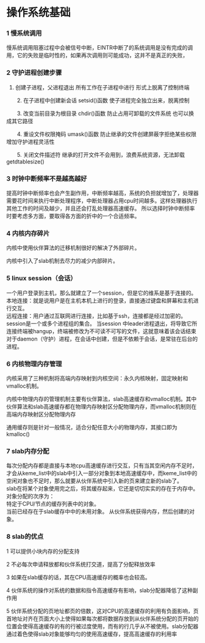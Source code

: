 # 操作系统基础  
### 1 慢系统调用  

慢系统调用阻塞过程中会被信号中断，EINTR中断了的系统调用是没有完成的调用，它的失败是临时性的，如果再次调用则可能成功，这并不是真正的失败，   

### 2 守护进程创建步骤    

   1. 创建子进程，父进程退出  所有工作在子进程中进行 形式上脱离了控制终端 
    
　　2. 在子进程中创建新会话   setsid()函数  使子进程完全独立出来，脱离控制  
    
　　3. 改变当前目录为根目录  chdir()函数  防止占用可卸载的文件系统 也可以换成其它路径  
    
　　4. 重设文件权限掩码   umask()函数  防止继承的文件创建屏蔽字拒绝某些权限 增加守护进程灵活性  
    
　　5. 关闭文件描述符   继承的打开文件不会用到，浪费系统资源，无法卸载 getdtablesize()    
### 3 时钟中断频率不是越高越好  

 提高时钟中断频率也会产生副作用，中断频率越高，系统的负担就增加了，处理器需要花时间来执行中断处理程序，中断处理器占用cpu时间越多。这样处理器执行其他工作的时间及越少，并且还会打乱处理器高速缓存。                                                                                           所以选择时钟中断频率时要考虑多方面，要取得各方面的折中的一个合适频率。

### 4 内核内存碎片   
内核中使用伙伴算法的迁移机制很好的解决了外部碎片。  

内核中引入了slab机制去尽力的减少内部碎片。  
### 5 linux session（会话） 
一个用户登录到主机，那么就建立了一个session，但是它的维系是基于连接的。  
本地连接：就是说用户是在主机本机上进行的登录，直接通过键盘和屏幕和主机进行交互。  
远程连接：用户通过互联网进行连接，比如基于ssh，连接都是经过加密的。  
session是一个或多个进程组的集合。
当session 中leader进程退出，将导致它所连接终端被hangup，终端被修改为不可读不可写的文件，这就意味着该会话结束   
对于daemon（守护）进程，在会话中创建，但是不依赖于会话，是常驻在后台的进程。  
### 6 内核物理内存管理  
内核采用了三种机制将高端内存映射到内核空间：永久内核映射，固定映射和vmalloc机制。 

内核中物理内存的管理机制主要有伙伴算法，slab高速缓存和vmalloc机制。其中伙伴算法和slab高速缓存都在物理内存映射区分配物理内存，而vmalloc机制则在高端内存映射区分配物理内存  

通用缓存则是针对一般情况，适合分配任意大小的物理内存，其接口即为kmalloc()
### 7 slab内存分配  
每次分配内存都是直接与本地cpu高速缓存进行交互，只有当其空闲内存不足时，才会从keme_list中的slab中引入一部分对象到本地高速缓存中，而keme_list中的空闲对象也不足时，那么就要从伙伴系统中引入新的页来建立新的slab了。  
slab在将某个对象使用完之后，将其缓存起来，它还是切切实实的存在于内存中。   
对象分配的次序为：    
特定于CPU/节点的缓存列表中的对象。  
当前已经存在于slab缓存中中的未用对象。 
从伙伴系统获得内存，然后创建的对象。
###  8 slab的优点  
1 可以提供小块内存的分配支持  

2 不必每次申请释放都和伙伴系统打交道，提高了分配释放效率  

3 如果在slab缓存的话，其在CPU高速缓存的概率也会较高。  

4 伙伴系统的操作对系统的数据和指令高速缓存有影响，slab分配器降低了这种副作用  

5 伙伴系统分配的页地址都页的倍数，这对CPU的高速缓存的利用有负面影响，页首地址对齐在页面大小上使得如果每次都将数据存放到从伙伴系统分配的页开始的位置会使得高速缓存的有的行被过度使用，而有的行几乎从不被使用。slab分配器通过着色使得slab对象能够均匀的使用高速缓存，提高高速缓存的利用率  

